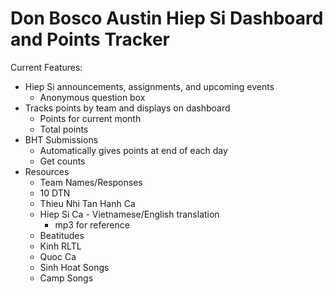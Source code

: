 # Don Bosco Austin Hiep Si Dashboard and Points Tracker
Current Features:
* Hiep Si announcements, assignments, and upcoming events
  * Anonymous question box
* Tracks points by team and displays on dashboard
  * Points for current month
  * Total points
* BHT Submissions
  * Automatically gives points at end of each day
  * Get counts
* Resources
  * Team Names/Responses
  * 10 DTN
  * Thieu Nhi Tan Hanh Ca
  * Hiep Si Ca - Vietnamese/English translation
    * mp3 for reference
  * Beatitudes
  * Kinh RLTL
  * Quoc Ca
  * Sinh Hoat Songs
  * Camp Songs
